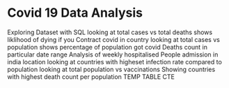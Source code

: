 # Covid 19 Data Analysis
Exploring Dataset with SQL
looking at total cases vs total deaths
shows liklihood of dying if you Contract covid in country
looking at total cases vs population
shows percentage of population got covid
Deaths count in particular date range
Analysis of weekly hospitalised People admission in india location
looking at countries with higheset infection rate compared to population
looking at total population vs vaccinations
Showing countries with highest death count per population
TEMP TABLE
CTE
